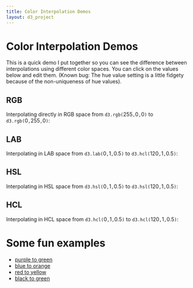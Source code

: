 ```yaml
---
title: Color Interpolation Demos
layout: d3_project
---
```


# Color Interpolation Demos

This is a quick demo I put together so you can see the difference
between interpolations using different color spaces. You can click on
the values below and edit them. (Known bug: The hue value setting is a
little fidgety because of the non-uniqueness of hue values).

## RGB

Interpolating directly in RGB space from `d3.rgb(`<span contenteditable="true" id="rgb_ro">255</span>`,`<span contenteditable="true" id="rgb_go">0</span>`,`<span contenteditable="true" contenteditable="true" id="rgb_bo">0</span>`)` to `d3.rgb(`<span contenteditable="true" id="rgb_rd">0</span>`,`<span contenteditable="true" id="rgb_gd">255</span>`,`<span contenteditable="true" id="rgb_bd">0</span>`)`:

<div id="rgb_div"></div>

## LAB

Interpolating in LAB space from `d3.lab(`<span contenteditable="true" id="lab_lo">0</span>`,`<span contenteditable="true" id="lab_ao">1</span>`,`<span contenteditable="true" id="lab_bo">0.5</span>`)` to `d3.hcl(`<span contenteditable="true" id="lab_ld">120</span>`,`<span contenteditable="true" id="lab_ad">1</span>`,`<span contenteditable="true" id="lab_bd">0.5</span>`)`:

<div id="lab_div"></div>

## HSL

Interpolating in HSL space from `d3.hsl(`<span contenteditable="true" id="hsl_ho">0</span>`,`<span contenteditable="true" id="hsl_so">1</span>`,`<span contenteditable="true" id="hsl_lo">0.5</span>`)` to `d3.hsl(`<span contenteditable="true" id="hsl_hd">120</span>`,`<span contenteditable="true" id="hsl_sd">1</span>`,`<span contenteditable="true" id="hsl_ld">0.5</span>`)`:

<div id="hsl_div"></div>

## HCL

Interpolating in HCL space from `d3.hcl(`<span contenteditable="true" id="hcl_ho">0</span>`,`<span contenteditable="true" id="hcl_co">1</span>`,`<span contenteditable="true" id="hcl_lo">0.5</span>`)` to `d3.hcl(`<span contenteditable="true" id="hcl_hd">120</span>`,`<span contenteditable="true" id="hcl_cd">1</span>`,`<span contenteditable="true" id="hcl_ld">0.5</span>`)`:

<div id="hcl_div"></div>

# Some fun examples

* [purple to green](javascript:set(255,0,255,0,255,0))
* [blue to orange](javascript:set(30,100,240,240,160,40))
* [red to yellow](javascript:set(255,0,0,255,255,0))
* [black to green](javascript:set(0,1,0,0,255,0))
